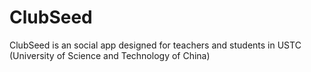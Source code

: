 # ClubSeed
ClubSeed is an social app designed for teachers and students in USTC (University of Science and Technology of China)
